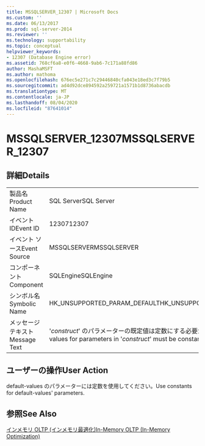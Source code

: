 ```yaml
---
title: MSSQLSERVER_12307 | Microsoft Docs
ms.custom: ''
ms.date: 06/13/2017
ms.prod: sql-server-2014
ms.reviewer: ''
ms.technology: supportability
ms.topic: conceptual
helpviewer_keywords:
- 12307 (Database Engine error)
ms.assetid: 768cf6a8-e0f6-4668-9ab6-7c171a88fd86
author: MashaMSFT
ms.author: mathoma
ms.openlocfilehash: 676ec5e271c7c29446840cfa043e18ed3c7f79b5
ms.sourcegitcommit: ad4d92dce894592a259721a1571b1d8736abacdb
ms.translationtype: MT
ms.contentlocale: ja-JP
ms.lasthandoff: 08/04/2020
ms.locfileid: "87641014"
---
```

# <a name="mssqlserver_12307"></a><span data-ttu-id="10037-102">MSSQLSERVER_12307</span><span class="sxs-lookup"><span data-stu-id="10037-102">MSSQLSERVER_12307</span></span>
    
## <a name="details"></a><span data-ttu-id="10037-103">詳細</span><span class="sxs-lookup"><span data-stu-id="10037-103">Details</span></span>  
  
|||  
|-|-|  
|<span data-ttu-id="10037-104">製品名</span><span class="sxs-lookup"><span data-stu-id="10037-104">Product Name</span></span>|<span data-ttu-id="10037-105">SQL Server</span><span class="sxs-lookup"><span data-stu-id="10037-105">SQL Server</span></span>|  
|<span data-ttu-id="10037-106">イベント ID</span><span class="sxs-lookup"><span data-stu-id="10037-106">Event ID</span></span>|<span data-ttu-id="10037-107">12307</span><span class="sxs-lookup"><span data-stu-id="10037-107">12307</span></span>|  
|<span data-ttu-id="10037-108">イベント ソース</span><span class="sxs-lookup"><span data-stu-id="10037-108">Event Source</span></span>|<span data-ttu-id="10037-109">MSSQLSERVER</span><span class="sxs-lookup"><span data-stu-id="10037-109">MSSQLSERVER</span></span>|  
|<span data-ttu-id="10037-110">コンポーネント</span><span class="sxs-lookup"><span data-stu-id="10037-110">Component</span></span>|<span data-ttu-id="10037-111">SQLEngine</span><span class="sxs-lookup"><span data-stu-id="10037-111">SQLEngine</span></span>|  
|<span data-ttu-id="10037-112">シンボル名</span><span class="sxs-lookup"><span data-stu-id="10037-112">Symbolic Name</span></span>|<span data-ttu-id="10037-113">HK_UNSUPPORTED_PARAM_DEFAULT</span><span class="sxs-lookup"><span data-stu-id="10037-113">HK_UNSUPPORTED_PARAM_DEFAULT</span></span>|  
|<span data-ttu-id="10037-114">メッセージ テキスト</span><span class="sxs-lookup"><span data-stu-id="10037-114">Message Text</span></span>|<span data-ttu-id="10037-115">'*construct*' のパラメーターの既定値は定数にする必要があります。</span><span class="sxs-lookup"><span data-stu-id="10037-115">Default values for parameters in '*construct*' must be constants.</span></span>|  
  
## <a name="user-action"></a><span data-ttu-id="10037-116">ユーザーの操作</span><span class="sxs-lookup"><span data-stu-id="10037-116">User Action</span></span>  
 <span data-ttu-id="10037-117">default-values のパラメーターには定数を使用してください。</span><span class="sxs-lookup"><span data-stu-id="10037-117">Use constants for default-values' parameters.</span></span>  
  
## <a name="see-also"></a><span data-ttu-id="10037-118">参照</span><span class="sxs-lookup"><span data-stu-id="10037-118">See Also</span></span>  
 [<span data-ttu-id="10037-119">インメモリ OLTP &#40;インメモリ最適化&#41;</span><span class="sxs-lookup"><span data-stu-id="10037-119">In-Memory OLTP &#40;In-Memory Optimization&#41;</span></span>](../in-memory-oltp/in-memory-oltp-in-memory-optimization.md)  
  
  
